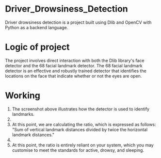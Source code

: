 # Driver_Drowsiness_Detection
Driver drowsiness detection is a project built using Dlib and OpenCV with Python as a backend language.

# Logic of project
The project involves direct interaction with both the Dlib library's face detector and the 68 facial landmark detector. The 68 facial landmark detector is an effective and robustly trained detector that identifies the locations on the face that indicate whether or not the eyes are open.

# Working
1) The screenshot above illustrates how the detector is used to identify landmarks.
2) 
3) At this point, we are calculating the ratio, which is expressed as follows: "Sum of vertical landmark distances divided by twice the horizontal landmark distances."
4) 
5) At this point, the ratio is entirely reliant on your system, which you may customise to meet the standards for active, drowsy, and sleeping.

